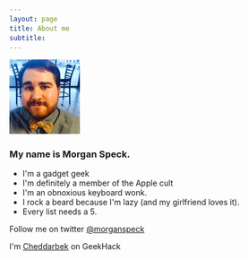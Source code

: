 ```yaml
---
layout: page
title: About me
subtitle: 
---
```

<img src="\img\Profile.jpeg" alt="" style="width:25%">

### My name is Morgan Speck.

- I'm a gadget geek
- I'm definitely a member of the Apple cult
- I'm an obnoxious keyboard wonk.
- I rock a beard because I'm lazy (and my girlfriend loves it).
- Every list needs a 5.

Follow me on twitter [@morganspeck](https://twitter.com/morganspeck)

I'm [Cheddarbek](https://geekhack.org/index.php?action=profile;u=48354) on GeekHack
